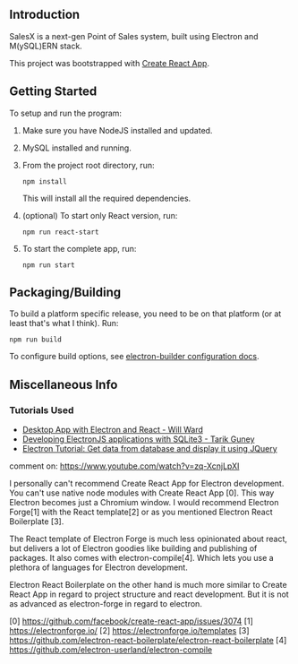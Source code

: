 ## Introduction

SalesX is a next-gen Point of Sales system, built using Electron and M(ySQL)ERN stack. 

This project was bootstrapped with [Create React App](https://github.com/facebook/create-react-app).

## Getting Started

To setup and run the program:

1. Make sure you have NodeJS installed and updated.
2. MySQL installed and running.
3. From the project root directory, run:

    `npm install`

    This will install all the required dependencies.

4. (optional) To start only React version, run:

    `npm run react-start`

5. To start the complete app, run:

    `npm run start`

## Packaging/Building

To build a platform specific release, you need to be on that platform (or at least that's what I think). Run:

`npm run build`

To configure build options, see [electron-builder configuration docs](https://www.electron.build/configuration/configuration).

## Miscellaneous Info
### Tutorials Used

- [Desktop App with Electron and React - Will Ward](https://www.youtube.com/watch?v=Cdu2O6o2DCg)
- [Developing ElectronJS applications with SQLite3 - Tarik Guney](https://www.youtube.com/watch?v=c76FTxLRwAw)
- [Electron Tutorial: Get data from database and display it using JQuery](https://www.youtube.com/watch?v=oxZ5lIk4B38)

comment on: https://www.youtube.com/watch?v=zq-XcnjLpXI

I personally can't recommend Create React App for Electron development. You can't use native node modules with Create React App [0]. This way Electron becomes just a Chromium window. I would recommend Electron Forge[1] with the React template[2] or as you mentioned Electron React Boilerplate [3]. 

The React template of Electron Forge is much less opinionated about react, but delivers a lot of Electron goodies like building and publishing of packages. It also comes with electron-compile[4]. Which lets you use a plethora of languages for Electron development.

Electron React Boilerplate on the other hand is much more similar to Create React App in regard to project structure and react development. But it is not as advanced as electron-forge in regard to electron.

[0] https://github.com/facebook/create-react-app/issues/3074
[1] https://electronforge.io/
[2] https://electronforge.io/templates
[3] https://github.com/electron-react-boilerplate/electron-react-boilerplate
[4] https://github.com/electron-userland/electron-compile